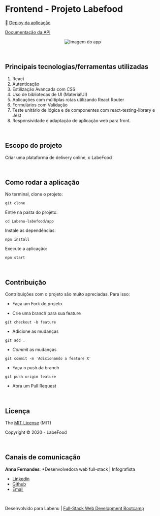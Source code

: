 # Frontend - Projeto Labefood

:dash: [Deploy da aplicação](http://acretelli-labefood.surge.sh/)

[Documentação da API](https://documenter.getpostman.com/view/7549981/SWTEdGtT?version=latest#e6c05246-7dcc-483c-95a3-269792e59c37)

<p align="center">
  <img width:"160px" src="https://user-images.githubusercontent.com/29711622/90820458-c6ee3e80-e307-11ea-8f3a-96640abbe590.gif" alt="Imagem do app" />
</p>

<br>

## Principais tecnologias/ferramentas utilizadas

1. React
2. Autenticação
3. Estilização Avançada com CSS
4. Uso de bibliotecas de UI (MaterialUI)
5. Aplicações com múltiplas rotas utilizando React Router
6. Formulários com Validação
7. Teste unitário de lógica e de componentes com react-testing-library e Jest
8. Responsividade e adaptação de aplicação web para front.

<br>

## Escopo do projeto

Criar uma plataforma de delivery online, o LabeFood

<br>

## Como rodar a aplicação

No terminal, clone o projeto:
```
git clone 
```

Entre na pasta do projeto:
```
cd Labenu-labefood/app
```

Instale as dependências:
```
npm install
```

Execute a aplicação:
```
npm start 
```

<br>

## Contribuição

Contribuições com o projeto são muito apreciadas. Para isso:

- Faça um Fork do projeto

- Crie uma branch para sua feature
```
git checkout -b feature
```

- Adicione as mudanças
```
git add . 
```

- _Commit_ as mudanças 
```
git commit -m 'Adicionando a feature X'
```

- Faça o push da branch 
```
git push origin feature
```

- Abra um Pull Request

<br>

## Licença

The [MIT License]() (MIT)

Copyright :copyright: 2020 - LabeFood

<br>

## Canais de comunicação

**Anna Fernandes**: *Desenvolvedora web full-stack | Infografista
- [Linkedin](https://www.linkedin.com/in/annacbfernandes/)
- [Github](https://github.com/acretelli)
- [Email](anna.cbf@hotmail.com)

<br>

Desenvolvido para Labenu | [Full-Stack Web Development Bootcamp](https://www.labenu.com.br/)
